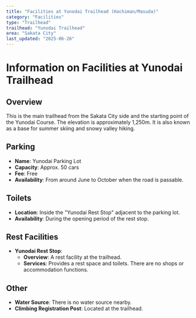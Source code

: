 ```yaml
---
title: "Facilities at Yunodai Trailhead (Hachiman/Masuda)"
category: "Facilities"
type: "Trailhead"
trailhead: "Yunodai Trailhead"
area: "Sakata City"
last_updated: "2025-06-26"
---
```


# Information on Facilities at Yunodai Trailhead

## Overview
This is the main trailhead from the Sakata City side and the starting point of the Yunodai Course. The elevation is approximately 1,250m. It is also known as a base for summer skiing and snowy valley hiking.

## Parking
- **Name**: Yunodai Parking Lot
- **Capacity**: Approx. 50 cars
- **Fee**: Free
- **Availability**: From around June to October when the road is passable.

## Toilets
- **Location**: Inside the "Yunodai Rest Stop" adjacent to the parking lot.
- **Availability**: During the opening period of the rest stop.

## Rest Facilities
- **Yunodai Rest Stop**:
    - **Overview**: A rest facility at the trailhead.
    - **Services**: Provides a rest space and toilets. There are no shops or accommodation functions.

## Other
- **Water Source**: There is no water source nearby.
- **Climbing Registration Post**: Located at the trailhead.